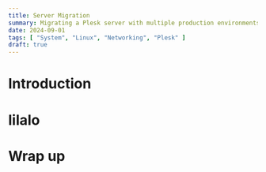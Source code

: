 ```yaml
---
title: Server Migration
summary: Migrating a Plesk server with multiple production environments.
date: 2024-09-01
tags: [ "System", "Linux", "Networking", "Plesk" ]
draft: true
---
```


# Introduction

# lilalo

# Wrap up

